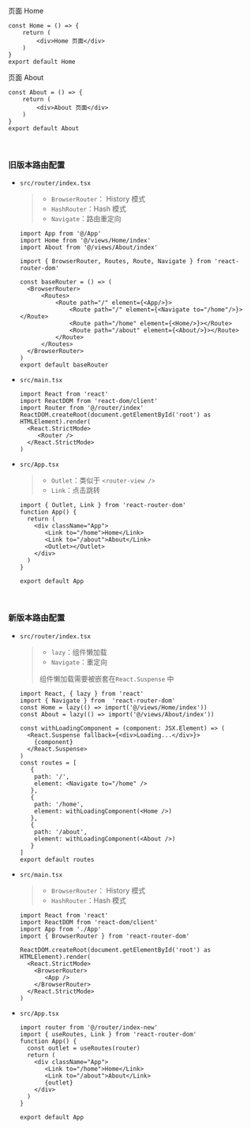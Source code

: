页面 Home

```tsx
const Home = () => {
    return (
        <div>Home 页面</div>
    )
}
export default Home
```

页面 About

```tsx
const About = () => {
    return (
        <div>About 页面</div>
    )
}
export default About
```

<br/>

### 旧版本路由配置

* `src/router/index.tsx`

  > * `BrowserRouter`： History 模式
  > *  `HashRouter`：Hash 模式
  > * `Navigate`：路由重定向

  ```tsx
  import App from '@/App'
  import Home from '@/views/Home/index'
  import About from '@/views/About/index'
  
  import { BrowserRouter, Routes, Route, Navigate } from 'react-router-dom'
  
  const baseRouter = () => (
    <BrowserRouter>
        <Routes>
            <Route path="/" element={<App/>}>
                <Route path="/" element={<Navigate to="/home"/>}></Route> 
                <Route path="/home" element={<Home/>}></Route>  
                <Route path="/about" element={<About/>}></Route>  
            </Route>   
        </Routes>
    </BrowserRouter>
  )
  export default baseRouter
  ```

* `src/main.tsx`

  ```tsx
  import React from 'react'
  import ReactDOM from 'react-dom/client'
  import Router from '@/router/index'
  ReactDOM.createRoot(document.getElementById('root') as HTMLElement).render(
    <React.StrictMode>
       <Router /> 
    </React.StrictMode>
  )
  ```

* `src/App.tsx`

  > * `Outlet`：类似于 `<router-view />`
  > * `Link`：点击跳转

  ```tsx
  import { Outlet, Link } from 'react-router-dom'
  function App() {
    return (
      <div className="App">
         <Link to="/home">Home</Link>
         <Link to="/about">About</Link>
         <Outlet></Outlet>
      </div>
    )
  }
  
  export default App
  ```

  <br/>

  

###  新版本路由配置

  * `src/router/index.tsx`
  
    > * `lazy`：组件懒加载
    > * `Navigate`：重定向
    >
    > 组件懒加载需要被嵌套在`React.Suspense` 中
  
    ```tsx
    import React, { lazy } from 'react'
    import { Navigate } from  'react-router-dom'
    const Home = lazy(() => import('@/views/Home/index'))
    const About = lazy(() => import('@/views/About/index'))
    
    const withLoadingComponent = (component: JSX.Element) => (
      <React.Suspense fallback={<div>Loading...</div>}>
        {component}
      </React.Suspense>
    )
    const routes = [
       {
        path: '/',
        element: <Navigate to="/home" />
       },
       {
        path: '/home',
        element: withLoadingComponent(<Home />)
       },
       {
        path: '/about',
        element: withLoadingComponent(<About />)
       }
    ]
    export default routes
    ```

  * `src/main.tsx`
  
    > * `BrowserRouter`： History 模式
    > *  `HashRouter`：Hash 模式
  
    ```tsx
    import React from 'react'
    import ReactDOM from 'react-dom/client'
    import App from './App'
    import { BrowserRouter } from 'react-router-dom'
    
    ReactDOM.createRoot(document.getElementById('root') as HTMLElement).render(
      <React.StrictMode>
        <BrowserRouter>
           <App />
        </BrowserRouter>
      </React.StrictMode>
    )
    ```

  * `src/App.tsx`
  
    ```tsx
    import router from '@/router/index-new'
    import { useRoutes, Link } from 'react-router-dom'
    function App() {
      const outlet = useRoutes(router)
      return (
        <div className="App">
           <Link to="/home">Home</Link>
           <Link to="/about">About</Link>
           {outlet}
        </div>
      )
    }
    
    export default App
    ```
  
    